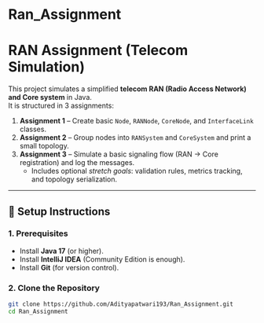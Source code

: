 # Ran_Assignment

# RAN Assignment (Telecom Simulation)

This project simulates a simplified **telecom RAN (Radio Access Network) and Core system** in Java.  
It is structured in 3 assignments:

1. **Assignment 1** – Create basic `Node`, `RANNode`, `CoreNode`, and `InterfaceLink` classes.  
2. **Assignment 2** – Group nodes into `RANSystem` and `CoreSystem` and print a small topology.  
3. **Assignment 3** – Simulate a basic signaling flow (RAN → Core registration) and log the messages.  
   - Includes optional *stretch goals*: validation rules, metrics tracking, and topology serialization.


---

## 🚀 Setup Instructions

### 1. Prerequisites
- Install **Java 17** (or higher).
- Install **IntelliJ IDEA** (Community Edition is enough).
- Install **Git** (for version control).

### 2. Clone the Repository
```bash
git clone https://github.com/Adityapatwari193/Ran_Assignment.git
cd Ran_Assignment



